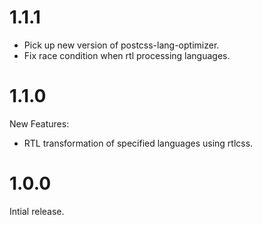 # 1.1.1

* Pick up new version of postcss-lang-optimizer.
* Fix race condition when rtl processing languages.

# 1.1.0

New Features:

* RTL transformation of specified languages using rtlcss.

# 1.0.0

Intial release.
